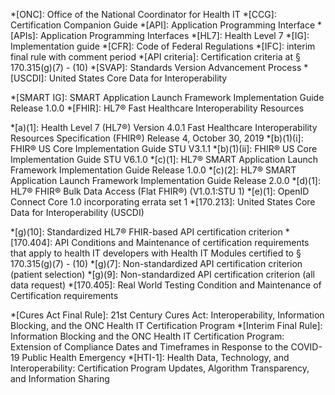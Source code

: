 *[ONC]: Office of the National Coordinator for Health IT
*[CCG]: Certification Companion Guide
*[API]: Application Programming Interface
*[APIs]: Application Programming Interfaces
*[HL7]: Health Level 7
*[IG]: Implementation guide
*[CFR]: Code of Federal Regulations
*[IFC]: interim final rule with comment period
*[API criteria]: Certification criteria at § 170.315(g)(7) - (10)
*[SVAP]: Standards Version Advancement Process
*[USCDI]: United States Core Data for Interoperability


<!-- Standards Referenced -->
*[SMART IG]: SMART Application Launch Framework Implementation Guide Release 1.0.0
*[FHIR]: HL7® Fast Healthcare Interoperability Resources

*[a)(1]: Health Level 7 (HL7®) Version 4.0.1 Fast Healthcare Interoperability Resources Specification (FHIR®) Release 4, October 30, 2019
*[b)(1)(i]: FHIR® US Core Implementation Guide STU V3.1.1
*[b)(1)(ii]: FHIR® US Core Implementation Guide STU V6.1.0
*[c)(1]: HL7® SMART Application Launch Framework Implementation Guide Release 1.0.0
*[c)(2]: HL7® SMART Application Launch Framework Implementation Guide Release 2.0.0
*[d)(1]: HL7® FHIR® Bulk Data Access (Flat FHIR®) (V1.0.1:STU 1)
*[e)(1]: OpenID Connect Core 1.0 incorporating errata set 1
*[170.213]: United States Core Data for Interoperability (USCDI)

<!-- ONC Certification Criteria -->
*[g)(10]: Standardized HL7® FHIR-based API certification criterion
*[170.404]: API Conditions and Maintenance of certification requirements that apply to health IT developers with Health IT Modules certified to § 170.315(g)(7) - (10)
*[g)(7]: Non-standardized API certification criterion (patient selection)
*[g)(9]: Non-standardized API certification criterion (all data request)
*[170.405]: Real World Testing Condition and Maintenance of Certification requirements

<!-- ONC Rules -->
*[Cures Act Final Rule]: 21st Century Cures Act: Interoperability, Information Blocking, and the ONC Health IT Certification Program
*[Interim Final Rule]: Information Blocking and the ONC Health IT Certification Program: Extension of Compliance Dates and Timeframes in Response to the COVID-19 Public Health Emergency
*[HTI-1]: Health Data, Technology, and Interoperability: Certification Program Updates, Algorithm Transparency, and Information Sharing